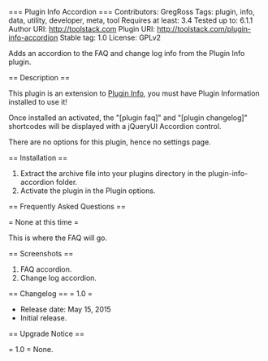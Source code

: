 === Plugin Info Accordion ===
Contributors: GregRoss
Tags:  plugin, info, data, utility, developer, meta, tool
Requires at least: 3.4
Tested up to: 6.1.1
Author URI: http://toolstack.com
Plugin URI: http://toolstack.com/plugin-info-accordion
Stable tag: 1.0
License: GPLv2

Adds an accordion to the FAQ and change log info from the Plugin Info plugin.

== Description ==

This plugin is an extension to [Plugin Info](https://wordpress.org/plugins/plugin-info/), you must have Plugin Information installed to use it!

Once installed an activated, the "[plugin faq]" and "[plugin changelog]" shortcodes will be displayed with a jQueryUI Accordion control.

There are no options for this plugin, hence no settings page.

== Installation ==

1. Extract the archive file into your plugins directory in the plugin-info-accordion folder.
2. Activate the plugin in the Plugin options.

== Frequently Asked Questions ==

= None at this time =

This is where the FAQ will go.

== Screenshots ==

1. FAQ accordion.
2. Change log accordion.

== Changelog ==
= 1.0 =
* Release date: May 15, 2015
* Initial release.

== Upgrade Notice ==

= 1.0 =
None.

